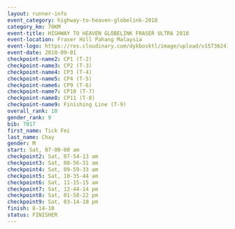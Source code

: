 ```yaml
---
layout: runner-info 
event_category: highway-to-heaven-globelink-2018 
category_km: 70KM 
event-title: HIGHWAY TO HEAVEN GLOBELINK FRASER ULTRA 2018 
event-location: Fraser Hill Pahang Malaysia 
event-logo: https://res.cloudinary.com/dykbosktl/image/upload/v1573624145/Logo/download_nnzjlh.png 
event-date: 2018-09-01 
checkpoint-name2: CP1 (T-2) 
checkpoint-name3: CP2 (T-3) 
checkpoint-name4: CP3 (T-4) 
checkpoint-name5: CP4 (T-5) 
checkpoint-name6: CP9 (T-6) 
checkpoint-name7: CP10 (T-7) 
checkpoint-name8: CP11 (T-8) 
checkpoint-name9: Finishing Line (T-9) 
overall_rank: 10
gender_rank: 9
bib: 7017
first_name: Tick Fei
last_name: Chay
gender: M
start: Sat, 07-00-00 am
checkpoint2: Sat, 07-54-13 am
checkpoint3: Sat, 08-56-31 am
checkpoint4: Sat, 09-59-33 am
checkpoint5: Sat, 10-35-44 am
checkpoint6: Sat, 11-15-15 am
checkpoint7: Sat, 12-44-14 pm
checkpoint8: Sat, 01-58-22 pm
checkpoint9: Sat, 03-14-10 pm
finish: 8-14-10
status: FINISHER
---
```

